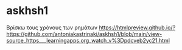 # askhsh1
Βρίσκω τους χρόνους των ρημάτων
https://htmlpreview.github.io/?https://github.com/antoniakastrinaki/askhsh1/blob/main/view-source_https___learningapps.org_watch_v%3Dpdcveb2yc21.html
